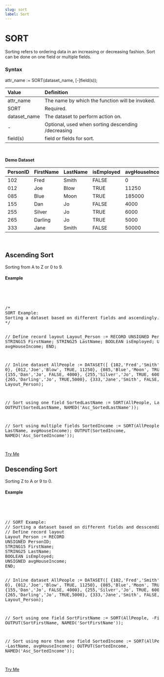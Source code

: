 ```yaml
---
slug: sort
label: Sort
---
```


# SORT

Sorting refers to ordering data in an increasing or decreasing fashion. Sort can be done on one field or multiple fields.

### Syntax

<EclCode>attr_name := SORT(dataset_name, [-]field(s));</EclCode>

| Value        | Definition                                         |
| :----------- | :------------------------------------------------- |
| attr_name    | The name by which the function will be invoked.    |
| SORT         | Required.                                          |
| dataset_name | The dataset to perform action on.                  |
| \-           | Optional, used when sorting descending /decreasing |
| field(s)     | field or fields for sort.                          |

<br>

**Demo Dataset**

| PersonID | FirstName | LastName | isEmployed | avgHouseIncome |
| :------- | :-------- | :------- | :--------- | :------------- |
| 102      | Fred      | Smith    | FALSE      | 0              |
| 012      | Joe       | Blow     | TRUE       | 11250          |
| 085      | Blue      | Moon     | TRUE       | 185000         |
| 155      | Dan       | Jo       | FALSE      | 4000           |
| 255      | Silver    | Jo       | TRUE       | 6000           |
| 265      | Darling   | Jo       | TRUE       | 5000           |
| 333      | Jane      | Smith    | FALSE      | 50000          |

</br>

## Ascending Sort

Sorting from A to Z or 0 to 9.

#### Example

</br>
<pre id="SortExp_1">

<EclCode>
/*
SORT Example:
Sorting a dataset based on different fields and ascendingly.
*/

// Define record layout
Layout_Person := RECORD
UNSIGNED PersonID;
STRING15 FirstName;
STRING25 LastName;
BOOLEAN isEmployed;
UNSIGNED avgHouseIncome;
END;

// Inline dataset
AllPeople := DATASET([
{102,'Fred','Smith', FALSE, 0},
{012,'Joe','Blow', TRUE, 11250},
{085,'Blue','Moon', TRUE, 185000},
{155,'Dan','Jo', FALSE, 4000},
{255,'Silver','Jo', TRUE, 6000},
{265,'Darling','Jo', TRUE,5000},
{333,'Jane','Smith', FALSE, 50000}],
Layout_Person);

// Sort using one field
SortedLastName := SORT(AllPeople, LastName);
OUTPUT(SortedLastName, NAMED('Asc_SortedLastName'));

// Sort using multiple fields
SortedIncome := SORT(AllPeople, LastName, avgHouseIncome);
OUTPUT(SortedIncome, NAMED('Asc_SortedIncome'));
</EclCode>

</pre>
<a class="trybutton" href="javascript:OpenECLEditor(['SortExp_1'])"> Try Me </a>

## Descending Sort

Sorting Z to A or 9 to 0.

#### Example

<br>
<pre id="SortExp_2">

<EclCode>
// SORT Example:
// Sorting a dataset based on different fields and desscendingly.
// Define record layout
Layout_Person := RECORD
UNSIGNED PersonID;
STRING15 FirstName;
STRING25 LastName;
BOOLEAN isEmployed;
UNSIGNED avgHouseIncome;
END;

// Inline dataset
AllPeople := DATASET([
{102,'Fred','Smith', FALSE, 0},
{012,'Joe','Blow', TRUE, 11250},
{085,'Blue','Moon', TRUE, 185000},
{155,'Dan','Jo', FALSE, 4000},
{255,'Silver','Jo', TRUE, 6000},
{265,'Darling','Jo', TRUE,5000},
{333,'Jane','Smith', FALSE, 50000}],
Layout_Person);

// Sort using one field
SortFirstName := SORT(AllPeople, -FirstName);
OUTPUT(SortFirstName, NAMED('SortFirstName'));

// Sort using more than one field
SortedIncome := SORT(AllPeople, -LastName, avgHouseIncome);
OUTPUT(SortedIncome, NAMED('Asc_SortedIncome'));</EclCode>

</pre>
<a class="trybutton" href="javascript:OpenECLEditor(['SortExp_2'])"> Try Me </a>
